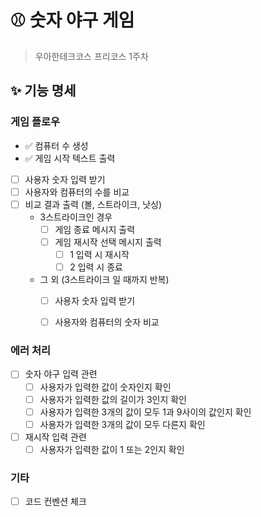# ⚾ 숫자 야구 게임
> 우아한테크코스 프리코스 1주차

## ✨ 기능 명세
### 게임 플로우

- ✅ 컴퓨터 수 생성 
- ✅ 게임 시작 텍스트 출력
- [ ] 사용자 숫자 입력 받기
-  [ ] 사용자와 컴퓨터의 수를 비교
- [ ] 비교 결과 출력 (볼, 스트라이크, 낫싱)
    - 3스트라이크인 경우
        - [ ] 게임 종료 메시지 출력
        - [ ] 게임 재시작 선택 메시지 출력
            - [ ] 1 입력 시 재시작
            - [ ] 2 입력 시 종료
    - 그 외 (3스트라이크 일 때까지 반복)
        - [ ] 사용자 숫자 입력 받기
        - [ ] 사용자와 컴퓨터의 숫자 비교


### 에러 처리
- [ ] 숫자 야구 입력 관련
    - [ ] 사용자가 입력한 값이 숫자인지 확인
    - [ ] 사용자가 입력한 값의 길이가 3인지 확인
    - [ ] 사용자가 입력한 3개의 값이 모두 1과 9사이의 값인지 확인
    - [ ] 사용자가 입력한 3개의 값이 모두 다른지 확인
- [ ] 재시작 입력 관련
    - [ ] 사용자가 입력한 값이 1 또는 2인지 확인

### 기타
- [ ] 코드 컨벤션 체크